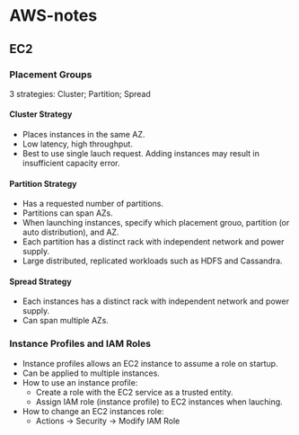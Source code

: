 # AWS-notes

## EC2
### Placement Groups
3 strategies: Cluster; Partition; Spread
#### Cluster Strategy
* Places instances in the same AZ.
* Low latency, high throughput.
* Best to use single lauch request. Adding instances may result in insufficient capacity error.
#### Partition Strategy
* Has a requested number of partitions.
* Partitions can span AZs.
* When launching instances, specify which placement grouo, partition (or auto distribution), and AZ.
* Each partition has a distinct rack with independent network and power supply.
* Large distributed, replicated workloads such as HDFS and Cassandra.
#### Spread Strategy
* Each instances has a distinct rack with independent network and power supply.
* Can span multiple AZs.

### Instance Profiles and IAM Roles
* Instance profiles allows an EC2 instance to assume a role on startup.
* Can be applied to multiple instances.
* How to use an instance profile:
  - Create a role with the EC2 service as a trusted entity.
  - Assign IAM role (instance profile) to EC2 instances when lauching.
* How to change an EC2 instances role:
  - Actions -> Security -> Modify IAM Role

